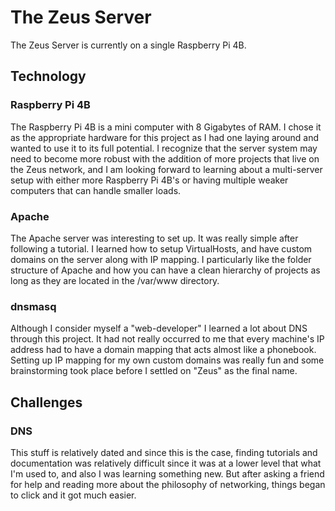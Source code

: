 # The Zeus Server

The Zeus Server is currently on a single Raspberry Pi 4B.

## Technology

### Raspberry Pi 4B

The Raspberry Pi 4B is a mini computer with 8 Gigabytes of RAM. I chose it as the appropriate
hardware for this project as I had one laying around and wanted to use it to its full potential.
I recognize that the server system may need to become more robust with the addition of more projects
that live on the Zeus network, and I am looking forward to learning about a multi-server setup with
either more Raspberry Pi 4B's or having multiple weaker computers that can handle smaller loads.

### Apache

The Apache server was interesting to set up. It was really simple after following a tutorial. I learned
how to setup VirtualHosts, and have custom domains on the server along with IP mapping. I particularly
like the folder structure of Apache and how you can have a clean hierarchy of projects as long as they
are located in the /var/www directory.

### dnsmasq

Although I consider myself a "web-developer" I learned a lot about DNS through this project. It had not
really occurred to me that every machine's IP address had to have a domain mapping that acts almost like
a phonebook. Setting up IP mapping for my own custom domains was really fun and some brainstorming took
place before I settled on "Zeus" as the final name.

## Challenges

### DNS

This stuff is relatively dated and since this is the case, finding tutorials and documentation was
relatively difficult since it was at a lower level that what I'm used to, and also I was learning
something new. But after asking a friend for help and reading more about the philosophy of networking,
things began to click and it got much easier.
